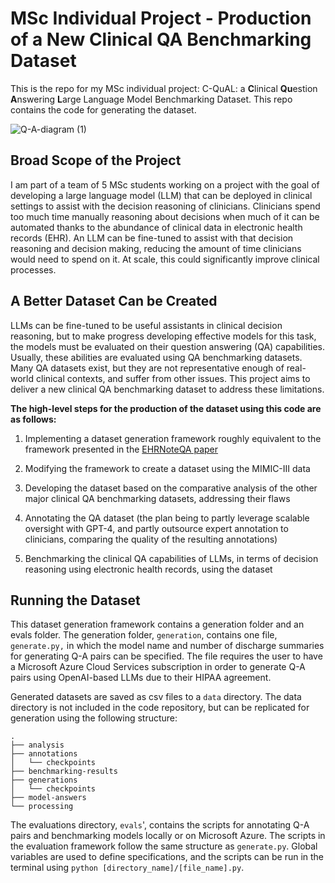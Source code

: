 # MSc Individual Project - Production of a New Clinical QA Benchmarking Dataset

This is the repo for my MSc individual project: C-QuAL: a **C**linical **Qu**estion **A**nswering **L**arge Language Model Benchmarking Dataset. This repo contains the code for generating the dataset.

![Q-A-diagram (1)](https://github.com/user-attachments/assets/cdadf8d7-1cda-4539-921b-dbeac06bcfae)

## Broad Scope of the Project

I am part of a team of 5 MSc students working on a project with the goal of developing a large language model (LLM) that can be deployed in clinical settings to assist with the decision reasoning of clinicians. Clinicians spend too much time manually reasoning about decisions when much of it can be automated thanks to the abundance of clinical data in electronic health records (EHR). An LLM can be fine-tuned to assist with that decision reasoning and decision making, reducing the amount of time clinicians would need to spend on it. At scale, this could significantly improve clinical processes.

## A Better Dataset Can be Created

LLMs can be fine-tuned to be useful assistants in clinical decision reasoning, but to make progress developing effective models for this task, the models must be evaluated on their question answering (QA) capabilities. Usually, these abilities are evaluated using QA benchmarking datasets. Many QA datasets exist, but they are not representative enough of real-world clinical contexts, and suffer from other issues. This project aims to deliver a new clinical QA benchmarking dataset to address these limitations.

  

**The high-level steps for the production of the dataset using this code are as follows:**

1. Implementing a dataset generation framework roughly equivalent to the framework presented in the [EHRNoteQA paper](https://github.com/ji-youn-kim/EHRNoteQA)

2. Modifying the framework to create a dataset using the MIMIC-III data

3. Developing the dataset based on the comparative analysis of the other major clinical QA benchmarking datasets, addressing their flaws

4. Annotating the QA dataset (the plan being to partly leverage scalable oversight with GPT-4, and partly outsource expert annotation to clinicians, comparing the quality of the resulting annotations)

5. Benchmarking the clinical QA capabilities of LLMs, in terms of decision reasoning using electronic health records, using the dataset
## Running the Dataset
This dataset generation framework contains a generation folder and an evals folder. The generation folder, `generation`, contains one file, `generate.py,` in which the model name and number of discharge summaries for generating Q-A pairs can be specified. The file requires the user to have a Microsoft Azure Cloud Services subscription in order to generate Q-A pairs using OpenAI-based LLMs due to their HIPAA agreement.

Generated datasets are saved as csv files to a `data` directory. The data directory is not included in the code repository, but can be replicated for generation using the following structure:

```
.
├── analysis
├── annotations
│   └── checkpoints
├── benchmarking-results
├── generations
│   └── checkpoints
├── model-answers
└── processing
```

The evaluations directory, `evals`', contains the scripts for annotating Q-A pairs and benchmarking models locally or on Microsoft Azure. The scripts in the evaluation framework follow the same structure as `generate.py`. Global variables are used to define specifications, and the scripts can be run in the terminal using `python [directory_name]/[file_name].py`.

